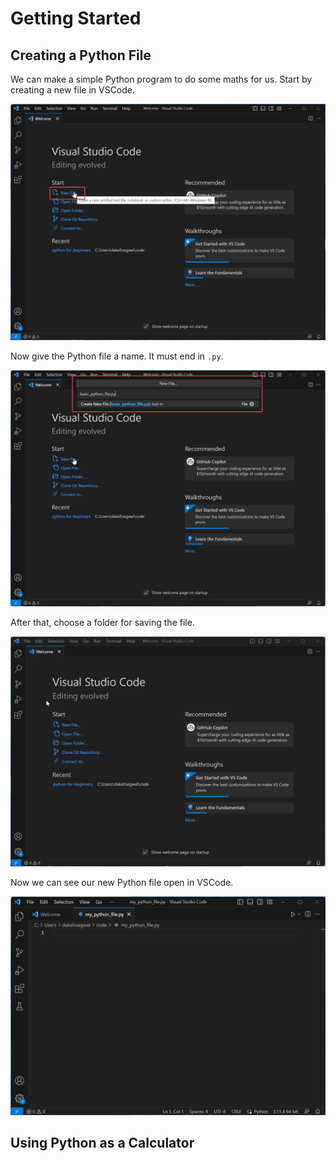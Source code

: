 # Getting Started

## Creating a Python File

We can make a simple Python program to do some maths for us. Start by creating a new file in VSCode.

![](./pictures/new-file-vs-code.png)

Now give the Python file a name. It must end in `.py`.

![](./pictures/vs-code-new-python-file.png)

After that, choose a folder for saving the file. 

![](./pictures/create-python-file-vs-code.gif)

Now we can see our new Python file open in VSCode.

![](./pictures/empty-python-file.png)

## Using Python as a Calculator

